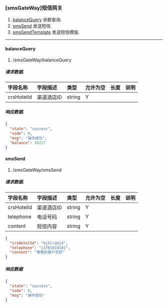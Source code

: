 ### [smsGateWay]短信网关

1. [balanceQuery](#balanceQuery)  余额查询.
1. [smsSend](#smsSend)   发送短信.
1. [smsSendTemplate](#smsSendTemplate)  发送短信模版.
-----------------


#### balanceQuery
1. /smsGateWay/balanceQuery
##### 请求数据.
| 字段名称 | 字段描述 | 类型 | 允许为空 | 长度 | 说明 |
| :--- | :--- | :--- | :--- | :--- | :--- |
| crsHotelId | 渠道酒店ID | string | Y |  |  |

##### 响应数据.
```json
{
  "state": "success",
  "code": 0,
  "msg": "操作成功",
  "balance": 10227
}
```

#### smsSend
1. /smsGateWay/smsSend

##### 请求数据.
| 字段名称 | 字段描述 | 类型 | 允许为空 | 长度 | 说明 |
| :--- | :--- | :--- | :--- | :--- | :--- |
| crsHotelId | 渠道酒店ID | string | Y |  |  |
| telephone | 电话号码 | string |Y|  |  |
| content | 短信内容 | string |Y|  |  |
```json
{
  "crsHotelId": "bjklrqdjd",
  "telephone": "13701010101",
  "content": "尊敬的客户您好"
}
```
##### 响应数据
```json
{
  "state": "success",
  "code": 0,
  "msg": "操作成功"
}
```











